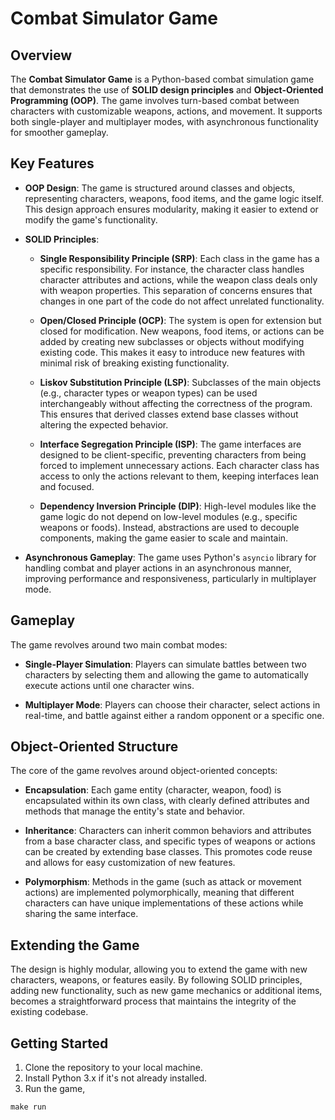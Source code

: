 # Combat Simulator Game

## Overview

The **Combat Simulator Game** is a Python-based combat simulation game that demonstrates the use of **SOLID design principles** and **Object-Oriented Programming (OOP)**. The game involves turn-based combat between characters with customizable weapons, actions, and movement. It supports both single-player and multiplayer modes, with asynchronous functionality for smoother gameplay.

## Key Features

- **OOP Design**: The game is structured around classes and objects, representing characters, weapons, food items, and the game logic itself. This design approach ensures modularity, making it easier to extend or modify the game's functionality.
  
- **SOLID Principles**:
  - **Single Responsibility Principle (SRP)**: Each class in the game has a specific responsibility. For instance, the character class handles character attributes and actions, while the weapon class deals only with weapon properties. This separation of concerns ensures that changes in one part of the code do not affect unrelated functionality.
  
  - **Open/Closed Principle (OCP)**: The system is open for extension but closed for modification. New weapons, food items, or actions can be added by creating new subclasses or objects without modifying existing code. This makes it easy to introduce new features with minimal risk of breaking existing functionality.

  - **Liskov Substitution Principle (LSP)**: Subclasses of the main objects (e.g., character types or weapon types) can be used interchangeably without affecting the correctness of the program. This ensures that derived classes extend base classes without altering the expected behavior.
  
  - **Interface Segregation Principle (ISP)**: The game interfaces are designed to be client-specific, preventing characters from being forced to implement unnecessary actions. Each character class has access to only the actions relevant to them, keeping interfaces lean and focused.

  - **Dependency Inversion Principle (DIP)**: High-level modules like the game logic do not depend on low-level modules (e.g., specific weapons or foods). Instead, abstractions are used to decouple components, making the game easier to scale and maintain.

- **Asynchronous Gameplay**: The game uses Python's `asyncio` library for handling combat and player actions in an asynchronous manner, improving performance and responsiveness, particularly in multiplayer mode.

## Gameplay

The game revolves around two main combat modes:

- **Single-Player Simulation**: Players can simulate battles between two characters by selecting them and allowing the game to automatically execute actions until one character wins.
  
- **Multiplayer Mode**: Players can choose their character, select actions in real-time, and battle against either a random opponent or a specific one.

## Object-Oriented Structure

The core of the game revolves around object-oriented concepts:

- **Encapsulation**: Each game entity (character, weapon, food) is encapsulated within its own class, with clearly defined attributes and methods that manage the entity's state and behavior.

- **Inheritance**: Characters can inherit common behaviors and attributes from a base character class, and specific types of weapons or actions can be created by extending base classes. This promotes code reuse and allows for easy customization of new features.

- **Polymorphism**: Methods in the game (such as attack or movement actions) are implemented polymorphically, meaning that different characters can have unique implementations of these actions while sharing the same interface.

## Extending the Game

The design is highly modular, allowing you to extend the game with new characters, weapons, or features easily. By following SOLID principles, adding new functionality, such as new game mechanics or additional items, becomes a straightforward process that maintains the integrity of the existing codebase.

## Getting Started

1. Clone the repository to your local machine.
2. Install Python 3.x if it's not already installed.
3. Run the game,
```shell
make run
```